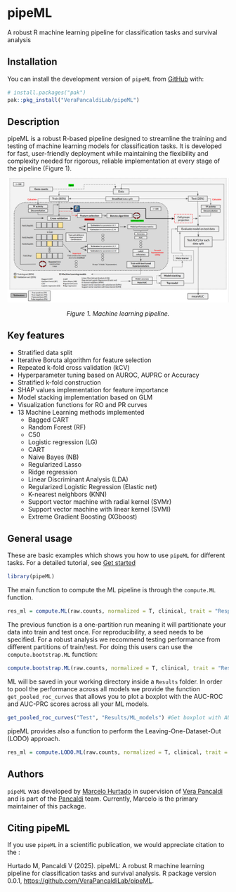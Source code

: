 pipeML
================

<!-- README.md is generated from README.Rmd. Please edit that file -->

A robust R machine learning pipeline for classification tasks and
survival analysis

<!-- badges: start -->
<!-- badges: end -->

## Installation

You can install the development version of `pipeML` from
[GitHub](https://github.com/) with:

``` r
# install.packages("pak")
pak::pkg_install("VeraPancaldiLab/pipeML")
```

## Description

pipeML is a robust R-based pipeline designed to streamline the training
and testing of machine learning models for classification tasks. It is
developed for fast, user-friendly deployment while maintaining the
flexibility and complexity needed for rigorous, reliable implementation
at every stage of the pipeline (Figure 1).

<p align="center">
<img src="man/figures/MLpipeline.png?raw=true" />
</p>
<p align="center">
<i> Figure 1. Machine learning pipeline. </i>
</p>

## Key features

- Stratified data split
- Iterative Boruta algorithm for feature selection
- Repeated k-fold cross validation (kCV)
- Hyperparameter tuning based on AUROC, AUPRC or Accuracy
- Stratified k-fold construction
- SHAP values implementation for feature importance
- Model stacking implementation based on GLM
- Visualization functions for RO and PR curves
- 13 Machine Learning methods implemented
  - Bagged CART
  - Random Forest (RF)
  - C50
  - Logistic regression (LG)
  - CART
  - Naive Bayes (NB)
  - Regularized Lasso
  - Ridge regression
  - Linear Discriminant Analysis (LDA)
  - Regularized Logistic Regression (Elastic net)
  - K-nearest neighbors (KNN)
  - Support vector machine with radial kernel (SVMr)
  - Support vector machine with linear kernel (SVMl)
  - Extreme Gradient Boosting (XGboost)

## General usage

These are basic examples which shows you how to use `pipeML` for
different tasks. For a detailed tutorial, see [Get
started](https://VeraPancaldiLab.github.io/pipeML/articles/pipeML.html)

``` r
library(pipeML)
```

The main function to compute the ML pipeline is through the `compute.ML`
function.

``` r
res_ml = compute.ML(raw.counts, normalized = T, clinical, trait = "Response",trait.positive = "CR", partition = 0.8, metric = "AUC", stack = T, feature.selection = F,seed = 1234, doParallel = T,  workers = 2, file_name = "Test", return = T)
```

The previous function is a one-partition run meaning it will
partitionate your data into train and test once. For reproducibility, a
seed needs to be specified. For a robust analysis we recommend testing
performance from different partitions of train/test. For doing this
users can use the `compute.bootstrap.ML` function:

``` r
compute.bootstrap.ML(raw.counts, normalized = T, clinical, trait = "Response", trait.positive = "YES", partition = 0.8, metric = "Accuracy", iterations = 20, feature.selection = F, stack = T, workers = 4, file.name = "Test", return = F)
```

ML will be saved in your working directory inside a `Results` folder. In
order to pool the performance across all models we provide the function
`get_pooled_roc_curves` that allows you to plot a boxplot with the
AUC-ROC and AUC-PRC scores across all your ML models.

``` r
get_pooled_roc_curves("Test", "Results/ML_models") #Get boxplot with AUC scores distribution across iterations
```

pipeML provides also a function to perform the Leaving-One-Dataset-Out
(LODO) approach.

``` r
res_ml = compute.LODO.ML(raw.counts, normalized = T, clinical, trait = "Response",trait.positive = "R", trait.out = "Cohort", out = "Dupont", metric = "Accuracy", stack = T, feature.selection = F, doParallel = T, workers = 4, file_name = "Test", return = F)
```

## Authors

`pipeML` was developed by [Marcelo
Hurtado](https://github.com/mhurtado13) in supervision of [Vera
Pancaldi](https://github.com/VeraPancaldi) and is part of the
[Pancaldi](https://github.com/VeraPancaldiLab) team. Currently, Marcelo
is the primary maintainer of this package.

## Citing pipeML

If you use `pipeML` in a scientific publication, we would appreciate
citation to the :

Hurtado M, Pancaldi V (2025). pipeML: A robust R machine learning
pipeline for classification tasks and survival analysis. R package
version 0.0.1, <https://github.com/VeraPancaldiLab/pipeML>.
